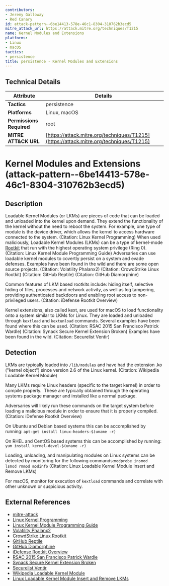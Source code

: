 ```yaml
---
contributors:
- Jeremy Galloway
- Red Canary
id: attack-pattern--6be14413-578e-46c1-8304-310762b3ecd5
mitre_attack_url: https://attack.mitre.org/techniques/T1215
name: Kernel Modules and Extensions
platforms:
- Linux
- macOS
tactics:
- persistence
title: persistence - Kernel Modules and Extensions
---
```


## Technical Details

| Attribute | Details |
|-----------|----------|
| **Tactics** | persistence |
| **Platforms** | Linux, macOS |
| **Permissions Required** | root |
| **MITRE ATT&CK URL** | [https://attack.mitre.org/techniques/T1215](https://attack.mitre.org/techniques/T1215) |

# Kernel Modules and Extensions (attack-pattern--6be14413-578e-46c1-8304-310762b3ecd5)

## Description
Loadable Kernel Modules (or LKMs) are pieces of code that can be loaded and unloaded into the kernel upon demand. They extend the functionality of the kernel without the need to reboot the system. For example, one type of module is the device driver, which allows the kernel to access hardware connected to the system. (Citation: Linux Kernel Programming) When used maliciously, Loadable Kernel Modules (LKMs) can be a type of kernel-mode [Rootkit](https://attack.mitre.org/techniques/T1014) that run with the highest operating system privilege (Ring 0). (Citation: Linux Kernel Module Programming Guide) Adversaries can use loadable kernel modules to covertly persist on a system and evade defenses. Examples have been found in the wild and there are some open source projects. (Citation: Volatility Phalanx2) (Citation: CrowdStrike Linux Rootkit) (Citation: GitHub Reptile) (Citation: GitHub Diamorphine)

Common features of LKM based rootkits include: hiding itself, selective hiding of files, processes and network activity, as well as log tampering, providing authenticated backdoors and enabling root access to non-privileged users. (Citation: iDefense Rootkit Overview)

Kernel extensions, also called kext, are used for macOS to load functionality onto a system similar to LKMs for Linux. They are loaded and unloaded through <code>kextload</code> and <code>kextunload</code> commands. Several examples have been found where this can be used. (Citation: RSAC 2015 San Francisco Patrick Wardle) (Citation: Synack Secure Kernel Extension Broken) Examples have been found in the wild. (Citation: Securelist Ventir)

## Detection
LKMs are typically loaded into <code>/lib/modules</code> and have had the extension .ko ("kernel object") since version 2.6 of the Linux kernel. (Citation: Wikipedia Loadable Kernel Module)

Many LKMs require Linux headers (specific to the target kernel) in order to compile properly. 
These are typically obtained through the operating systems package manager and installed like a normal package.

Adversaries will likely run these commands on the target system before loading a malicious module in order to ensure that it is properly compiled. (Citation: iDefense Rootkit Overview)

On Ubuntu and Debian based systems this can be accomplished by running: <code>apt-get install linux-headers-$(uname -r)</code>

On RHEL and CentOS based systems this can be accomplished by running: <code>yum install kernel-devel-$(uname -r)</code>

Loading, unloading, and manipulating modules on Linux systems can be detected by monitoring for the following commands:<code>modprobe insmod lsmod rmmod modinfo</code> (Citation: Linux Loadable Kernel Module Insert and Remove LKMs)

For macOS, monitor for execution of <code>kextload</code> commands and correlate with other unknown or suspicious activity.

## External References
- [mitre-attack](https://attack.mitre.org/techniques/T1215)
- [Linux Kernel Programming](https://www.tldp.org/LDP/lkmpg/2.4/lkmpg.pdf)
- [Linux Kernel Module Programming Guide](http://www.tldp.org/LDP/lkmpg/2.4/html/x437.html)
- [Volatility Phalanx2](https://volatility-labs.blogspot.com/2012/10/phalanx-2-revealed-using-volatility-to.html)
- [CrowdStrike Linux Rootkit](https://www.crowdstrike.com/blog/http-iframe-injecting-linux-rootkit/)
- [GitHub Reptile](https://github.com/f0rb1dd3n/Reptile)
- [GitHub Diamorphine](https://github.com/m0nad/Diamorphine)
- [iDefense Rootkit Overview](http://www.megasecurity.org/papers/Rootkits.pdf)
- [RSAC 2015 San Francisco Patrick Wardle](https://www.virusbulletin.com/uploads/pdf/conference/vb2014/VB2014-Wardle.pdf)
- [Synack Secure Kernel Extension Broken](https://www.synack.com/2017/09/08/high-sierras-secure-kernel-extension-loading-is-broken/)
- [Securelist Ventir](https://securelist.com/the-ventir-trojan-assemble-your-macos-spy/67267/)
- [Wikipedia Loadable Kernel Module](https://en.wikipedia.org/wiki/Loadable_kernel_module#Linux)
- [Linux Loadable Kernel Module Insert and Remove LKMs](http://tldp.org/HOWTO/Module-HOWTO/x197.html)
